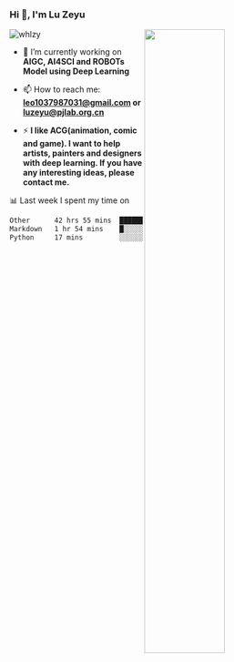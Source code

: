 ### Hi 👋, I'm Lu Zeyu

<img src="https://komarev.com/ghpvc/?username=whlzy&label=Profile%20views&color=0e75b6&style=flat" alt="whlzy" />
<img align="right" width="53%" src="https://github-readme-stats.vercel.app/api?username=whlzy&show_icons=true">

- 🔭 I’m currently working on **AIGC, AI4SCI and ROBOTs Model using Deep Learning**

- 📫 How to reach me: **leo1037987031@gmail.com or luzeyu@pjlab.org.cn**

- ⚡ **I like ACG(animation, comic and game). I want to help artists, painters and designers with deep learning. If you have any interesting ideas, please contact me.**

📊 Last week I spent my time on

<!--START_SECTION:waka-->

```txt
Other      42 hrs 55 mins  ███████████████████████▓░   95.12 %
Markdown   1 hr 54 mins    █░░░░░░░░░░░░░░░░░░░░░░░░   04.22 %
Python     17 mins         ░░░░░░░░░░░░░░░░░░░░░░░░░   00.66 %
```

<!--END_SECTION:waka-->

